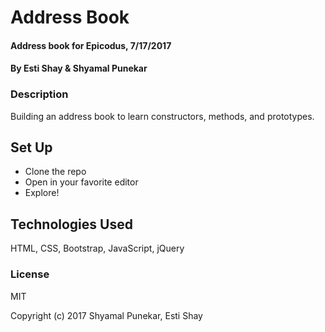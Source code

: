 # Address Book

#### Address book for Epicodus, 7/17/2017

#### By Esti Shay &  Shyamal Punekar

### Description

Building an address book to learn constructors, methods, and prototypes.

## Set Up

* Clone the repo
* Open in your favorite editor
* Explore!

## Technologies Used

HTML, CSS, Bootstrap, JavaScript, jQuery

### License

MIT

Copyright (c) 2017 Shyamal Punekar, Esti Shay

